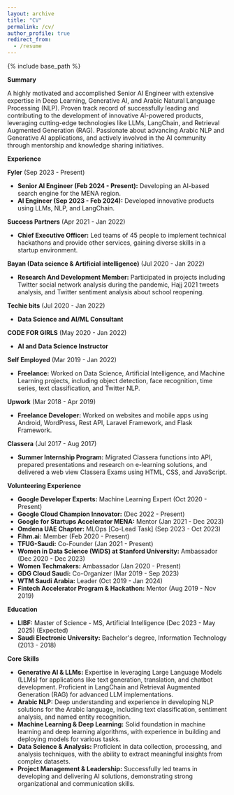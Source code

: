 ```yaml
---
layout: archive
title: "CV"
permalink: /cv/
author_profile: true
redirect_from:
  - /resume
---
```


{% include base_path %}

**Summary**

A highly motivated and accomplished Senior AI Engineer with extensive expertise in Deep Learning, Generative AI, and Arabic Natural Language Processing (NLP). Proven track record of successfully leading and contributing to the development of innovative AI-powered products, leveraging cutting-edge technologies like LLMs, LangChain, and Retrieval Augmented Generation (RAG). Passionate about advancing Arabic NLP and Generative AI applications, and actively involved in the AI community through mentorship and knowledge sharing initiatives.

**Experience**

**Fyler** (Sep 2023 - Present) 

* **Senior AI Engineer (Feb 2024 - Present):** Developing an AI-based search engine for the MENA region.
* **AI Engineer (Sep 2023 - Feb 2024):** Developed innovative products using LLMs, NLP, and LangChain. 

**Success Partners** (Apr 2021 - Jan 2022)

* **Chief Executive Officer:** Led teams of 45 people to implement technical hackathons and provide other services, gaining diverse skills in a startup environment.

**Bayan (Data science & Artificial intelligence)** (Jul 2020 - Jan 2022)

* **Research And Development Member:** Participated in projects including Twitter social network analysis during the pandemic, Hajj 2021 tweets analysis, and Twitter sentiment analysis about school reopening.

**Techie bits** (Jul 2020 - Jan 2022)

* **Data Science and AI/ML Consultant** 

**CODE FOR GIRLS** (May 2020 - Jan 2022) 

* **AI and Data Science Instructor**

**Self Employed** (Mar 2019 - Jan 2022)

* **Freelance:** Worked on Data Science, Artificial Intelligence, and Machine Learning projects, including object detection, face recognition, time series, text classification, and Twitter NLP. 

**Upwork** (Mar 2018 - Apr 2019)

* **Freelance Developer:** Worked on websites and mobile apps using Android, WordPress, Rest API, Laravel Framework, and Flask Framework.

**Classera** (Jul 2017 - Aug 2017)

* **Summer Internship Program:** Migrated Classera functions into API, prepared presentations and research on e-learning solutions, and delivered a web view Classera Exams using HTML, CSS, and JavaScript.


**Volunteering Experience**  

* **Google Developer Experts:** Machine Learning Expert (Oct 2020 - Present)
* **Google Cloud Champion Innovator:**  (Dec 2022 - Present)
* **Google for Startups Accelerator MENA:** Mentor (Jan 2021 - Dec 2023) 
* **Omdena UAE Chapter:** MLOps [Co-Lead Task] (Sep 2023 - Oct 2023)
* **Fihm.ai:** Member (Feb 2020 - Present)
* **TFUG-Saudi:** Co-Founder (Jan 2021 - Present) 
* **Women in Data Science (WiDS) at Stanford University:** Ambassador (Dec 2020 - Dec 2023)
* **Women Techmakers:** Ambassador (Jan 2020 - Present) 
* **GDG Cloud Saudi:** Co-Organizer (Mar 2019 - Sep 2023)
* **WTM Saudi Arabia:** Leader (Oct 2019 - Jan 2024) 
* **Fintech Accelerator Program & Hackathon:** Mentor (Aug 2019 - Nov 2019) 

**Education**

* **LIBF:** Master of Science - MS, Artificial Intelligence (Dec 2023 - May 2025) (Expected) 
* **Saudi Electronic University:** Bachelor's degree, Information Technology (2013 - 2018) 

**Core Skills**

* **Generative AI & LLMs:** Expertise in leveraging Large Language Models (LLMs) for applications like text generation, translation, and chatbot development. Proficient in LangChain and Retrieval Augmented Generation (RAG) for advanced LLM implementations.
* **Arabic NLP:** Deep understanding and experience in developing NLP solutions for the Arabic language, including text classification, sentiment analysis, and named entity recognition.
* **Machine Learning & Deep Learning:** Solid foundation in machine learning and deep learning algorithms, with experience in building and deploying models for various tasks.
* **Data Science & Analysis:** Proficient in data collection, processing, and analysis techniques, with the ability to extract meaningful insights from complex datasets.
* **Project Management & Leadership:** Successfully led teams in developing and delivering AI solutions, demonstrating strong organizational and communication skills.



<!-- Education
======
* B.S. in GitHub, GitHub University, 2012
* M.S. in Jekyll, GitHub University, 2014
* Ph.D in Version Control Theory, GitHub University, 2018 (expected)

Work experience
======
* Summer 2015: Research Assistant
  * Github University
  * Duties included: Tagging issues
  * Supervisor: Professor Git

* Fall 2015: Research Assistant
  * Github University
  * Duties included: Merging pull requests
  * Supervisor: Professor Hub
  
Skills
======
* Skill 1
* Skill 2
  * Sub-skill 2.1
  * Sub-skill 2.2
  * Sub-skill 2.3
* Skill 3

Publications
======
  <ul>{% for post in site.publications %}
    {% include archive-single-cv.html %}
  {% endfor %}</ul> -->
  
<!-- Talks
======
  <ul>{% for post in site.talks %}
    {% include archive-single-talk-cv.html %}
  {% endfor %}</ul>
  
Teaching
======
  <ul>{% for post in site.teaching %}
    {% include archive-single-cv.html %}
  {% endfor %}</ul> -->
  
<!-- Service and leadership
======
* Currently signed in to 43 different slack teams -->
